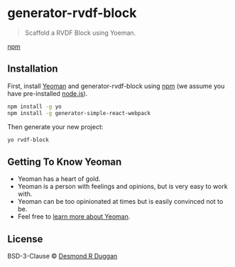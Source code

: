 # generator-rvdf-block 
> Scaffold a RVDF Block using Yoeman.

[npm](https://www.npmjs.com/package/generator-simple-react-webpack)

## Installation

First, install [Yeoman](http://yeoman.io) and generator-rvdf-block using [npm](https://www.npmjs.com/) (we assume you have pre-installed [node.js](https://nodejs.org/)).

```bash
npm install -g yo
npm install -g generator-simple-react-webpack
```

Then generate your new project:

```bash
yo rvdf-block
```

## Getting To Know Yeoman

 * Yeoman has a heart of gold.
 * Yeoman is a person with feelings and opinions, but is very easy to work with.
 * Yeoman can be too opinionated at times but is easily convinced not to be.
 * Feel free to [learn more about Yeoman](http://yeoman.io/).

## License

BSD-3-Clause © [Desmond R Duggan ](www.desmondrduggan.com)


[npm-image]: https://badge.fury.io/js/generator-rvdf-block.svg
[npm-url]: https://npmjs.org/package/generator-rvdf-block
[travis-image]: https://travis-ci.org//generator-rvdf-block.svg?branch=master
[travis-url]: https://travis-ci.org//generator-rvdf-block
[daviddm-image]: https://david-dm.org//generator-rvdf-block.svg?theme=shields.io
[daviddm-url]: https://david-dm.org//generator-rvdf-block

